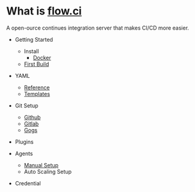 # What is [flow.ci](https://github.com/flowci)

A open-ource continues integration server that makes CI/CD more easier.

* Getting Started
  * Install
    * [Docker](https://github.com/FlowCI/docker)
  * [First Build](./v1.0/start/index.md)

* YAML
  * [Reference](./v1.0/yml/reference_v1.md)
  * [Templates](https://github.com/FlowCI/templates)

* Git Setup
  * [Github](./v1.0/git/github.md)
  * [Gitlab](./v1.0/git/gitlab.md)
  * [Gogs](./v1.0/git/gogs.md)

* Plugins

* Agents
  * [Manual Setup](./v1.0/agents/manual.md)
  * Auto Scaling Setup

* Credential
